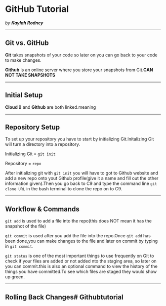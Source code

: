 # GitHub Tutorial

_by **Kaylah Rodney**_

---
## Git vs. GitHub

**Git** takes snapshots of your code so later on you can go back to your code to 
 make changes.

**Github** is an online server where you store your snapshots from Git.**CAN NOT 
TAKE SNAPSHOTS**


---
## Initial Setup

**Cloud 9** and **Github** are both linked.meaning 


---
## Repository Setup
To set up your repository you have to start by initializing Git.Initalizing Git 
will turn a directory into a repository.

Initializing Git = `git init`

Repository = `repo`

After initializing git with `git init` you will have to got to Github website and add a new repo onto yout Github profile(give it a name and fill out the other information given).Then you go back to C9 and type the command line `git clone URL` in the bash terminal to clone the repo on to C9.


---
## Workflow & Commands

 `git add` is used to add a file into the repo(this does NOT mean it has the
 snapshot of the file)
 
 `git commit` is used after you add the file into the repo.Once `git add` has been done,you can make changes to the file and later on commit by typing in `git commit`.
 
 
 `git status` is one of the most important things to use frequently on Git to 
 check if your files are added or not added nto the staging area, so later on 
 you can commit.this is also an optional command to view the history of the 
 things you have committed.To see which files are staged they would show up green.
 



---
## Rolling Back Changes# Githubtutorial
